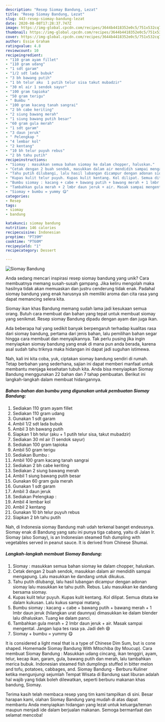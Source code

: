 ```yaml
---
description: "Resep Siomay Bandung, Lezat"
title: "Resep Siomay Bandung, Lezat"
slug: 443-resep-siomay-bandung-lezat
date: 2020-08-08T17:28:37.747Z
image: https://img-global.cpcdn.com/recipes/3644b4418352e0c5/751x532cq70/siomay-bandung-foto-resep-utama.jpg
thumbnail: https://img-global.cpcdn.com/recipes/3644b4418352e0c5/751x532cq70/siomay-bandung-foto-resep-utama.jpg
cover: https://img-global.cpcdn.com/recipes/3644b4418352e0c5/751x532cq70/siomay-bandung-foto-resep-utama.jpg
author: Essie Graham
ratingvalue: 4.8
reviewcount: 10
recipeingredient:
- "110 gram ayam fillet"
- "110 gram udang"
- "1 sdt garam"
- "1/2 sdt lada bubuk"
- "3 bh bawang putih"
- "1 bh telur aku  1 putih telur sisa takut mubadzir"
- "30 ml air 1 sendok sayur"
- "100 gram tapioka"
- "50 gram terigu"
- " Bumbu "
- "100 gram kacang tanah sangrai"
- "2 bh cabe keriting"
- "2 siung bawang merah"
- "1 siung bawang putih besar"
- "60 gram gula merah"
- "1 sdt garam"
- "3 daun jeruk"
- " Pelengkap "
- "4 lembar kol"
- "2 kentang"
- "10 bh telur puyuh rebus"
- "2 bh tahu putih"
recipeinstructions:
- "Siomay : masukkan semua bahan siomay ke dalam chopper, haluskan."
- "Cetak dengan 2 buah sendok, masukkan dalam air mendidih sampai mengapung. Lalu masukkan ke dandang untuk dikukus."
- "Tahu putih dilubangi, lalu hasil lubangan dicampur dengan adonan siomay lalu masukkan ke tahu putih. Rebus. Lalu masukkan ke dandang bersama siomay."
- "Kupas kulit telur puyuh. Kupas kulit kentang. Kol dilipat. Semua ditata ke dalam kukusan. Lalu kukus sampai matang."
- "Bumbu siomay : kacang + cabe + bawang putih + bawang merah + 1 lmbr daun jeruk (hilangkan urat daunnya) dimasukkan ke dalam blender lalu dihaluskan. Tuang ke dalam panci."
- "Tambahkan gula merah + 2 lmbr daun jeruk + air. Masak sampai mengental. Jangan lupa tes rasa ya. Jadi deh 😄"
- "Siomay + bumbu = yummy 😋"
categories:
- Resep
tags:
- siomay
- bandung

katakunci: siomay bandung 
nutrition: 146 calories
recipecuisine: Indonesian
preptime: "PT39M"
cooktime: "PT60M"
recipeyield: "1"
recipecategory: Dessert

---
```



![Siomay Bandung](https://img-global.cpcdn.com/recipes/3644b4418352e0c5/751x532cq70/siomay-bandung-foto-resep-utama.jpg)

Anda sedang mencari inspirasi resep siomay bandung yang unik? Cara membuatnya memang susah-susah gampang. Jika keliru mengolah maka hasilnya tidak akan memuaskan dan justru cenderung tidak enak. Padahal siomay bandung yang enak harusnya sih memiliki aroma dan cita rasa yang dapat memancing selera kita.

Siomay ikan khas Bandung memang sudah lama jadi kesukaan semua orang. Butuh cara membuat dan bahan yang tepat untuk membuat siomay yang senikmat. Resep siomay Bandung dipadu dengan ayam dan juga ikan.

Ada beberapa hal yang sedikit banyak berpengaruh terhadap kualitas rasa dari siomay bandung, pertama dari jenis bahan, lalu pemilihan bahan segar hingga cara membuat dan menyajikannya. Tak perlu pusing jika ingin menyiapkan siomay bandung yang enak di mana pun anda berada, karena asal sudah tahu triknya maka hidangan ini dapat jadi suguhan istimewa.


Nah, kali ini kita coba, yuk, ciptakan siomay bandung sendiri di rumah. Tetap berbahan yang sederhana, sajian ini dapat memberi manfaat untuk membantu menjaga kesehatan tubuh kita. Anda bisa menyiapkan Siomay Bandung menggunakan 22 bahan dan 7 tahap pembuatan. Berikut ini langkah-langkah dalam membuat hidangannya.

<!--inarticleads1-->

##### Bahan-bahan dan bumbu yang digunakan untuk pembuatan Siomay Bandung:

1. Sediakan 110 gram ayam fillet
1. Sediakan 110 gram udang
1. Gunakan 1 sdt garam
1. Ambil 1/2 sdt lada bubuk
1. Ambil 3 bh bawang putih
1. Siapkan 1 bh telur (aku + 1 putih telur sisa, takut mubadzir)
1. Sediakan 30 ml air (1 sendok sayur)
1. Sediakan 100 gram tapioka
1. Ambil 50 gram terigu
1. Sediakan  Bumbu :
1. Ambil 100 gram kacang tanah sangrai
1. Sediakan 2 bh cabe keriting
1. Sediakan 2 siung bawang merah
1. Ambil 1 siung bawang putih besar
1. Gunakan 60 gram gula merah
1. Gunakan 1 sdt garam
1. Ambil 3 daun jeruk
1. Sediakan  Pelengkap :
1. Ambil 4 lembar kol
1. Ambil 2 kentang
1. Gunakan 10 bh telur puyuh rebus
1. Siapkan 2 bh tahu putih


Nah, di Indonesia siomay Bandung mah udah terkenal banget endeusnya. Siomay enak di Bandung yang satu ini punya tiga cabang, yaitu di Jalan Ir. Siomay (also Somay), is an Indonesian steamed fish dumpling with vegetables served in peanut sauce. It is derived from Chinese Shumai. 

<!--inarticleads2-->

##### Langkah-langkah membuat Siomay Bandung:

1. Siomay : masukkan semua bahan siomay ke dalam chopper, haluskan.
1. Cetak dengan 2 buah sendok, masukkan dalam air mendidih sampai mengapung. Lalu masukkan ke dandang untuk dikukus.
1. Tahu putih dilubangi, lalu hasil lubangan dicampur dengan adonan siomay lalu masukkan ke tahu putih. Rebus. Lalu masukkan ke dandang bersama siomay.
1. Kupas kulit telur puyuh. Kupas kulit kentang. Kol dilipat. Semua ditata ke dalam kukusan. Lalu kukus sampai matang.
1. Bumbu siomay : kacang + cabe + bawang putih + bawang merah + 1 lmbr daun jeruk (hilangkan urat daunnya) dimasukkan ke dalam blender lalu dihaluskan. Tuang ke dalam panci.
1. Tambahkan gula merah + 2 lmbr daun jeruk + air. Masak sampai mengental. Jangan lupa tes rasa ya. Jadi deh 😄
1. Siomay + bumbu = yummy 😋


It is considered a light meal that is a type of Chinese Dim Sum, but is cone shaped. Homemade Siomay Bandung With Mitochiba (by Moucup). Cara membuat Siomay Bandung : Masukkan udang cincang, ikan tenggiri, ayam, telur, kecap ikan, garam, gula, bawang putih dan merah, lalu tambahkan merica bubuk. Indonesian steamed fish dumplings stuffed in bitter melon and tofu, potatoes, cabbages, and. Siomay Bandung - Berburu Kuliner ketika mengunjungi sejumlah Tempat Wisata di Bandung saat liburan adalah hal wajib yang tidak boleh dilewatkan, seperti berburu makanan khas bandung, Siomay. 

Terima kasih telah membaca resep yang tim kami tampilkan di sini. Besar harapan kami, olahan Siomay Bandung yang mudah di atas dapat membantu Anda menyiapkan hidangan yang lezat untuk keluarga/teman maupun menjadi ide dalam berjualan makanan. Semoga bermanfaat dan selamat mencoba!
